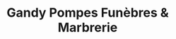 ---
title: "Gandy Pompes Funèbres & Marbrerie"
url: /viry/gandy-pompes-funebres-et-marbrerie/
shop: directeurs de funérailles
---